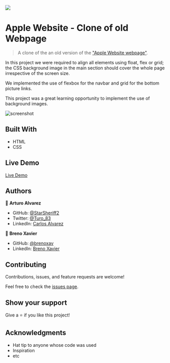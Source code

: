![](https://img.shields.io/badge/Microverse-blueviolet)

# Apple Website - Clone of old Webpage

> A clone of the an old version of the ["Apple Website webpage"](https://web.archive.org/web/20140301004610/http://www.apple.com/).

In this project we were required to align all elements using float, flex or grid; the CSS background image in the main section should cover the whole page irrespective of the screen size.

We implemented the use of flexbox for the navbar and grid for the bottom picture links.

This project was a great learning opportunity to implement the use of background images.


![screenshot](https://starsheriff2.github.io/apple-old-website-clone/)

## Built With

- HTML
- CSS

## Live Demo

[Live Demo](https://starsheriff2.github.io/apple-old-website-clone/)

## Authors

👤 **Arturo Alvarez**

- GitHub: [@StarSheriff2](https://github.com/StarSheriff2)
- Twitter: [@Turo_83](https://twitter.com/Turo_83)
- LinkedIn: [Carlos Alvarez](https://www.linkedin.com/in/carlosalvarezveroy/)

👤 **Breno Xavier**

- GitHub: [@brenoxav](https://github.com/brenoxav)
- LinkedIn: [Breno Xavier](https://linkedin.com/in/brenoxav)

## Contributing

Contributions, issues, and feature requests are welcome!

Feel free to check the [issues page](https://github.com/brenoxav/nyt-clone-microverse/issues).

## Show your support

Give a ⭐️ if you like this project!

## Acknowledgments

- Hat tip to anyone whose code was used
- Inspiration
- etc
